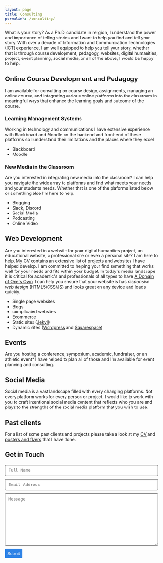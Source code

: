 ```yaml
---
layout: page
title: Consulting
permalink: /consulting/
---
```

What is your story? As a Ph.D. candidate in religion, I understand the power and importance of telling stories and I want to help you find and tell your story. With over a decade of Information and Communication Technologies (ICT) experience, I am well equipped to help you tell your story, whether that is through course development, pedagogy, websites, digital humanities, project, event planning, social media, or all of the above, I would be happy to help.

## Online Course Development and Pedagogy
I am available for consulting on course design, assignments, managing an online course, and integrating various online platforms into the classroom in meaningful ways that enhance the learning goals and outcome of the course.

### Learning Management Systems
Working in technology and communications I have extensive experience with Blackboard and Moodle on the backend and front-end of these platforms so I understand their limitations and the places where they excel
  - Blackboard
  - Moodle
  
### New Media in the Classroom
Are you interested in integrating new media into the classroom? I can help you navigate the wide array to platforms and find what meets your needs and your students needs. Whether that is one of the plaforms listed below or something else I'm here to help.
  - Blogging
  - Slack, Discord
  - Social Media
  - Podcasting
  - Online Video   

## Web Development
Are you interested in a website for your digital humanities project, an educational website, a professional site or even a personal site? I am here to help. My [CV](/cv/) contains an extensive list of projects and websites I have helped develop. I am committed to helping your find something that works well for your needs and fits within your budget. In today's media landscape it is critical for academic's and professionals of all types to have [A Domain of One's Own](https://www.wired.com/insights/2012/07/a-domain-of-ones-own/). I can help you ensure that your website is has *responsive web design* (HTML5/CSS/JS) and looks great on any device and loads quickly.
  - Single page websites
  - Blogs
  - complicated websites
  - Ecommerce
  - Static sites ([Jekyll](http://jekyllrb.com/))
  - Dynamic sites ([Wordpress](https://wordpress.org) and [Squarespace](https://www.squarespace.com/))

## Events
Are you hosting a conference, symposium, academic, fundraiser, or an athletic event? I have helped to plan all of those and I'm available for event planning and consulting.

## Social Media
Social media is a vast landscape filled with every changing platforms. Not every platform works for every person or project. I would like to work with you to craft intentional social media content that reflects who you are and plays to the strengths of the social media platform that you wish to use.

## Past clients
For a list of some past clients and projects please take a look at my [CV](/cv/) and [posters and flyers](/posters-flyers/) that I have done.

## Get in Touch
<!-- modify this form HTML and place wherever you want your form -->

<form action="https://formspree.io/xdodoqnq" method="POST"  class="wj-contact">
    <input type="text" name="name" placeholder="Full Name">
    <input type="text" name="email" placeholder="Email Address">
    <textarea type="text" name="content" rows="10" placeholder="Message"></textarea>
    <div class="g-recaptcha"
      data-sitekey="6LdIFS4UAAAAADRWvV_NUJlVK_B-7wSVhpE_oVVt"
      data-callback="onSubmit"
      data-size="invisible">
      </div>
    <input type="hidden" name="_next" value="https://www.adamdjbrett.com">
    <input type="hidden" name="_subject" value="New adamdjbrett.com Contact Form Submission">
    <input type="text" name="_gotcha" style="display:none">
    <input type="submit" value="Submit">
</form>

<style>
form.wj-contact input[type="text"], form.wj-contact textarea[type="text"] {
    width: 100%;
    vertical-align: middle;
    margin-top: 0.25em;
    margin-bottom: 0.5em;
    padding: 0.75em;
    font-family: monospace, sans-serif;
    font-weight: lighter;
    border-style: solid;
    border-color: #444;
    outline-color: #2e83e6;
    border-width: 1px;
    border-radius: 3px;
    transition: box-shadow .2s ease;
}
form.wj-contact input[type="submit"] {
    outline: none;
    color: white;
    background-color: #2e83e6;
    border-radius: 3px;
    padding: 0.5em;
    margin: 0.25em 0 0 0;
    border: 1px solid transparent;
    height: auto;
}
</style>
